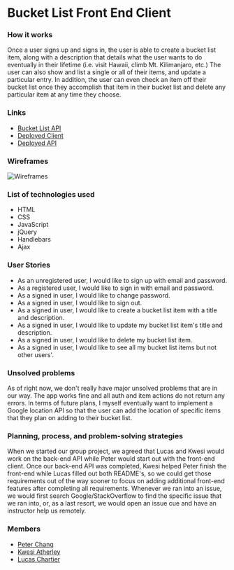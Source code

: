 # Bucket List Front End Client

### How it works
Once a user signs up and signs in, the user is able to create a bucket list item, along with a description that details what the user wants to do eventually in their lifetime (i.e. visit Hawaii, climb Mt. Kilimanjaro, etc.) The user can also show and list a single or all of their items, and update a particular entry. In addition, the user can even check an item off their bucket list once they accomplish that item in their bucket list and delete any particular item at any time they choose.

### Links
* [Bucket List API](https://github.com/lucaspchartier/bucket-list-back-end-api)
* [Deployed Client](https://lucaspchartier.github.io/bucket-list-front-end-client)
* [Deployed API](https://morning-tor-51744.herokuapp.com)

### Wireframes
![Wireframes](https://i.imgur.com/7THkF3o.jpg)

### List of technologies used
* HTML
* CSS
* JavaScript
* jQuery
* Handlebars
* Ajax

### User Stories
* As an unregistered user, I would like to sign up with email and password.
* As a registered user, I would like to sign in with email and password.
* As a signed in user, I would like to change password.
* As a signed in user, I would like to sign out.
* As a signed in user, I would like to create a bucket list item with a title and description.
* As a signed in user, I would like to update my bucket list item's title and description.
* As a signed in user, I would like to delete my bucket list item.
* As a signed in user, I would like to see all my bucket list items but not other users'.

### Unsolved problems
As of right now, we don't really have major unsolved problems that are in our way. The app works fine and all auth and item actions do not return any errors. In terms of future plans, I myself eventually want to implement a Google location API so that the user can add the location of specific items that they plan on adding to their bucket list.

### Planning, process, and problem-solving strategies
When we started our group project, we agreed that Lucas and Kwesi would work on the back-end API while Peter would start out with the front-end client. Once our back-end API was completed, Kwesi helped Peter finish the front-end while Lucas filled out both README's, so we could get those requirements out of the way sooner to focus on adding additional front-end features after completing all requirements. Whenever we ran into an issue, we would first search Google/StackOverflow to find the specific issue that we ran into, or, as a last resort, we would open an issue cue and have an instructor help us remotely.

### Members
* [Peter Chang](https://github.com/peterchang2)
* [Kwesi Atherley](https://github.com/KwesiAtherley)
* [Lucas Chartier](https://github.com/lucaspchartier)
